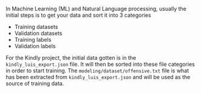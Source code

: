 In Machine Learning (ML) and Natural Language processing, usually the initial steps is to get your data and sort it into 3 categories
- Training datasets
- Validation datasets
- Training labels
- Validation labels

For the Kindly project, the initial data gotten is in the `kindly_luis_export.json` file.
It will then be sorted into these file categories in order to start training.
The `modeling/dataset/offensive.txt` file is what has been extracted from `kindly_luis_export.json` and will be used as the source of training data.